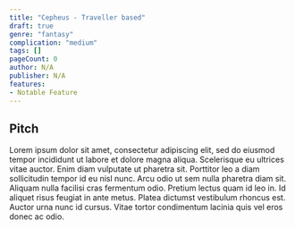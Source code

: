 ```yaml
---
title: "Cepheus - Traveller based"
draft: true
genre: "fantasy"
complication: "medium"
tags: []
pageCount: 0 
author: N/A 
publisher: N/A
features: 
- Notable Feature
---
```


## Pitch

Lorem ipsum dolor sit amet, consectetur adipiscing elit, sed do eiusmod tempor incididunt ut labore et dolore magna aliqua. Scelerisque eu ultrices vitae auctor. Enim diam vulputate ut pharetra sit. Porttitor leo a diam sollicitudin tempor id eu nisl nunc. Arcu odio ut sem nulla pharetra diam sit. Aliquam nulla facilisi cras fermentum odio. Pretium lectus quam id leo in. Id aliquet risus feugiat in ante metus. Platea dictumst vestibulum rhoncus est. Auctor urna nunc id cursus. Vitae tortor condimentum lacinia quis vel eros donec ac odio.
